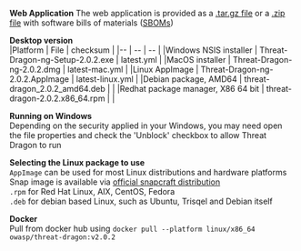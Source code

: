 **Web Application**
The web application is provided as a [.tar.gz file](https://github.com/OWASP/threat-dragon/archive/refs/tags/v2.0.1.tar.gz) or a [.zip file](https://github.com/OWASP/threat-dragon/archive/refs/tags/v2.0.2.zip) with software bills of materials ([SBOMs](https://github.com/OWASP/threat-dragon/releases/download/v2.0.2/threat-dragon-sboms.zip))  

**Desktop version**  
|Platform | File | checksum | 
|-- | -- | -- |
|Windows NSIS installer | Threat-Dragon-ng-Setup-2.0.2.exe | latest.yml |
|MacOS installer | Threat-Dragon-ng-2.0.2.dmg | latest-mac.yml |
|Linux AppImage | Threat-Dragon-ng-2.0.2.AppImage | latest-linux.yml |
|Debian package, AMD64 | threat-dragon_2.0.2_amd64.deb |  |
|Redhat package manager, X86 64 bit | threat-dragon-2.0.2.x86_64.rpm |  |

**Running on Windows**  
Depending on the security applied in your Windows, you may need open the file properties and check the 'Unblock' checkbox to allow Threat Dragon to run  

**Selecting the Linux package to use**  
`AppImage` can be used for most Linux distributions and hardware platforms  
Snap image is available via [official snapcraft distribution](https://snapcraft.io/threat-dragon)  
`.rpm` for Red Hat Linux, AIX, CentOS, Fedora  
`.deb` for debian based Linux, such as Ubuntu, Trisqel and Debian itself  

**Docker**  
Pull from docker hub using `docker pull --platform linux/x86_64 owasp/threat-dragon:v2.0.2`  

